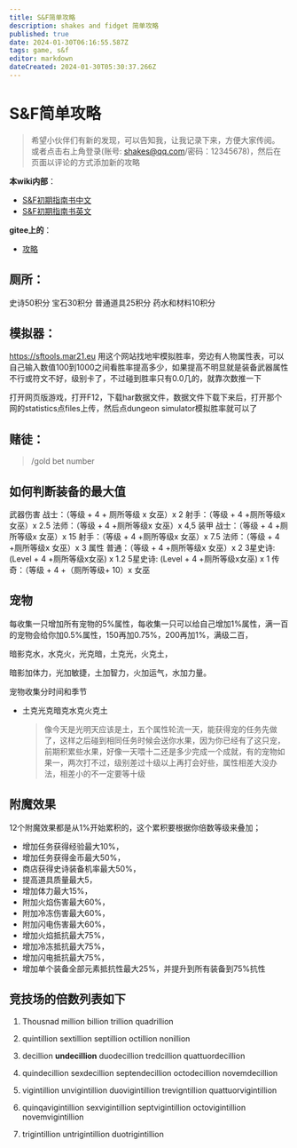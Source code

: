 ```yaml
---
title: S&F简单攻略
description: shakes and fidget 简单攻略
published: true
date: 2024-01-30T06:16:55.587Z
tags: game, s&f
editor: markdown
dateCreated: 2024-01-30T05:30:37.266Z
---
```


# S&F简单攻略
> 希望小伙伴们有新的发现，可以告知我，让我记录下来，方便大家传阅。
> 或者点击右上角登录(账号: shakes@qq.com/密码：12345678)，然后在页面以评论的方式添加新的攻略

**本wiki内部**：
- [S&F初期指南书中文](/personal/s-f/learningsf)
- [S&F初期指南书英文](/personal/s-f/learningsf_en)

**gitee上的**：
- [攻略](https://xuqiudong.gitee.io/personal/#/game/shakes/gonglue)


## 厕所：

史诗50积分 宝石30积分  普通道具25积分 药水和材料10积分

## 模拟器：

https://sftools.mar21.eu 用这个网站找地牢模拟胜率，旁边有人物属性表，可以自己输入数值100到1000之间看胜率提高多少，如果提高不明显就是装备武器属性不行或符文不好，级别卡了，不过碰到胜率只有0.0几的，就靠次数推一下

打开网页版游戏，打开F12，下载har数据文件，数据文件下载下来后，打开那个网的statistics点files上传，然后点dungeon simulator模拟胜率就可以了

## 赌徒：

> /gold bet number



## 如何判断装备的最大值

武器伤害
战士：（等级 + 4 + 厕所等级 x 女巫）x 2
射手：（等级 + 4 +厕所等级x 女巫）x 2.5
法师：（等级 + 4 +厕所等级x 女巫）x 4,5
装甲
战士：（等级 + 4 +厕所等级x 女巫）x 15
射手：（等级 + 4 +厕所等级x 女巫）x 7.5
法师：（等级 + 4 +厕所等级x 女巫）x 3
属性
普通：（等级 + 4 +厕所等级x 女巫）x 2
3星史诗: (Level + 4 +厕所等级x女巫) x 1.2
5星史诗: (Level + 4 +厕所等级x女巫) x 1
传奇：（等级 + 4 +（厕所等级+ 10）x 女巫

## 宠物

每收集一只增加所有宠物的5%属性，每收集一只可以给自己增加1%属性，满一百的宠物会给你加0.5%属性，150再加0.75%，200再加1%，满级二百，

暗影克水，水克火，光克暗，土克光，火克土，

暗影加体力，光加敏捷，土加智力，火加运气，水加力量。

宠物收集分时间和季节

* 土克光克暗克水克火克土

  > 像今天是光明天应该是土，五个属性轮流一天，能获得宠的任务先做了，这样之后碰到相同任务时候会送你水果，因为你已经有了这只宠，前期积累些水果，好像一天喂十二还是多少完成一个成就，有的宠物如果一，两次打不过，级别差过十级以上再打会好些，属性相差大没办法，相差小的不一定要等十级



## 附魔效果

12个附魔效果都是从1%开始累积的，这个累积要根据你倍数等级来叠加；

* 增加任务获得经验最大10%，
* 增加任务获得金币最大50%，
* 商店获得史诗装备机率最大50%，
* 提高道具质量最大5，
* 增加体力最大15%，
* 附加火焰伤害最大60%，
* 附加冷冻伤害最大60%，
* 附加闪电伤害最大60%，
* 增加火焰抵抗最大75%，
* 增加冷冻抵抗最大75%，
* 增加闪电抵抗最大75%，
* 增加单个装备全部元素抵抗性最大25%，并提升到所有装备到75%抗性

## **竞技场的倍数列表如下** 

1. Thousnad million  billion   trillion   quadrillion  

2. quintillion sextillion  septillion  octillion  nonillion  

3. decillion  **undecillion**  duodecillion  tredcillion  quattuordecillion  

4. quindecillion  sexdecillion   septendecillion  octodecillion  novemdecillion  
5. vigintillion  unvigintillion   duovigintillion  trevigntillion  quattuorvigintillion  
6. quinqavigintillion  sexvigintillion  septvigintillion  octovigintillion   novemvigintillion  
7. trigintillion  untrigintillion  duotrigintillion